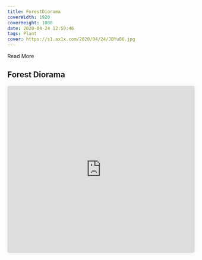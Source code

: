 ```yaml
---
title: ForestDiorama
coverWidth: 1920
coverHeight: 1080
date: 2020-04-24 12:59:46
tags: Plant
cover: https://s1.ax1x.com/2020/04/24/JBYuB6.jpg
---
```


Read More
<!-- more -->

## Forest Diorama

<iframe style="width:100%;height:450px;box-shadow:0px 0px 10px #eee;border-radius:5px" src="https://www.ddd.online/jq/webEdit/project/embedProject/sRuYrWzj-BDXJhQnF-3xpNxD6I-ikdf4Tcu" frameborder="0" allowvr allowfullscreen mozallowfullscreen="true" webkitallowfullscreen="true" onmousewheel="">
</iframe>